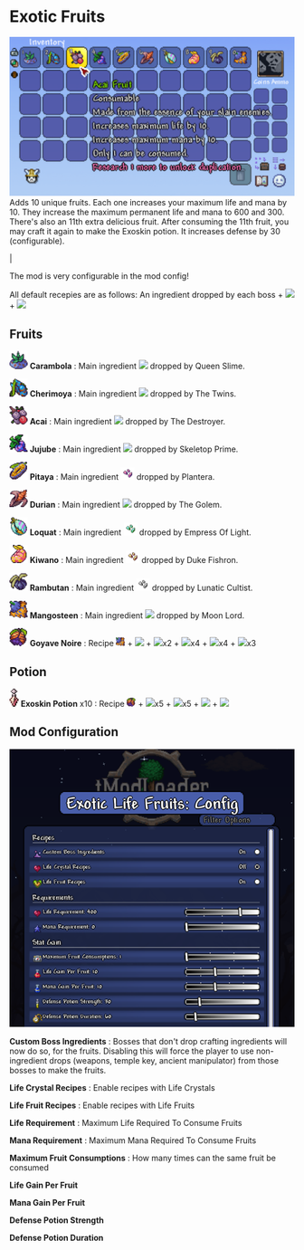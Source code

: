 # Exotic Fruits

<img src="/pics/main.png">
Adds 10 unique fruits. Each one increases your maximum life and mana by 10. They increase the maximum permanent life and mana to 600 and 300. There's also an 11th extra delicious fruit.
After consuming the 11th fruit, you may craft it again to make the Exoskin potion. It increases defense by 30 (configurable).

|

The mod is very configurable in the mod config!

All default recepies are as follows: An ingredient dropped by each boss  + <img src="https://terraria.wiki.gg/images/9/9f/Life_Fruit.png" width="16">  + <img src="https://terraria.wiki.gg/images/7/79/Mana_Crystal.png" width="16">

## Fruits

<img src="/Items/ExoticFruits0.png" width="32"> **Carambola** : Main ingredient <img src="https://terraria.wiki.gg/images/3/38/Sparkle_Slime_Balloon.png" width="16"> dropped by Queen Slime.

<img src="/Items/ExoticFruits1.png" width="32"> **Cherimoya** : Main ingredient <img src="https://terraria.wiki.gg/images/9/98/Soul_of_Sight.gif" width="16"> dropped by The Twins.

<img src="/Items/ExoticFruits2.png" width="32"> **Acai** : Main ingredient <img src="https://terraria.wiki.gg/images/4/44/Soul_of_Might.gif" width="16"> dropped by The Destroyer.

<img src="/Items/ExoticFruits3.png" width="32"> **Jujube** : Main ingredient <img src="https://terraria.wiki.gg/images/a/ad/Soul_of_Fright.gif" width="16"> dropped by Skeletop Prime.

<img src="/Items/ExoticFruits4.png" width="32"> **Pitaya** : Main ingredient <img src="/Items/ExoticFruitsShard0.png" width="24"> dropped by Plantera.

<img src="/Items/ExoticFruits5.png" width="32"> **Durian** : Main ingredient <img src = "https://terraria.wiki.gg/images/c/cb/Beetle_Husk.png" width="16"> dropped by The Golem.

<img src="/Items/ExoticFruits6.png" width="32"> **Loquat** : Main ingredient <img src="/Items/ExoticFruitsShard1.png" width="24"> dropped by Empress Of Light.

<img src="/Items/ExoticFruits7.png" width="32"> **Kiwano** : Main ingredient <img src="/Items/ExoticFruitsShard2.png" width="24"> dropped by Duke Fishron.

<img src="/Items/ExoticFruits8.png" width="32"> **Rambutan** : Main ingredient <img src="/Items/ExoticFruitsShard3.png" width="24"> dropped by Lunatic Cultist.

<img src="/Items/ExoticFruits9.png" width="32"> **Mangosteen** : Main ingredient <img src="https://terraria.wiki.gg/images/6/60/Luminite_Bar.png" width="16"> dropped by Moon Lord.

<img src="/Items/ExoticFruits10.png" width="32"> **Goyave Noire** : Recipe <img src="/Items/ExoticFruits9.png" width="16"> + <img src="https://terraria.wiki.gg/images/1/1c/Glowing_Mushroom.png" width="16"> + <img src="https://terraria.wiki.gg/images/3/3f/Gel.png" width="16">x2 + <img src="https://terraria.wiki.gg/images/9/9f/Life_Fruit.png" width="16">x4  + <img src="https://terraria.wiki.gg/images/7/79/Mana_Crystal.png" width="16">x4 + <img src="https://terraria.wiki.gg/images/6/65/Pixie_Dust.png" width="16">x3

## Potion

<img src="/Items/ExoticFruitsDefensePotion.png" height="32"> **Exoskin Potion** x10 : Recipe <img src="/Items/ExoticFruits10.png" width="16"> + <img src="https://terraria.wiki.gg/images/9/9f/Ironskin_Potion.png" height="24">x5 + <img src="https://terraria.wiki.gg/images/1/16/Bottled_Water.png" width="16">x5 + <img src="https://terraria.wiki.gg/images/1/19/Cursed_Flame.png" width="16"> + <img src="https://terraria.wiki.gg/images/7/77/Asphalt_Block.png" width="16">

## Mod Configuration

<img src="/pics/config.png">

**Custom Boss Ingredients**
: Bosses that don't drop crafting ingredients will now do so, for the fruits. Disabling this will force the player to use non-ingredient drops (weapons, temple key, ancient manipulator) from those bosses to make the fruits.

**Life Crystal Recipes**
: Enable recipes with Life Crystals

**Life Fruit Recipes**
: Enable recipes with Life Fruits

**Life Requirement**
: Maximum Life Required To Consume Fruits


**Mana Requirement**
: Maximum Mana Required To Consume Fruits

**Maximum Fruit Consumptions**
: How many times can the same fruit be consumed

**Life Gain Per Fruit**


**Mana Gain Per Fruit**


**Defense Potion Strength**


**Defense Potion Duration**